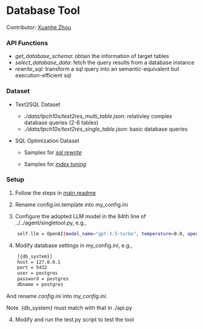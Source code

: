 # Database Tool

Contributor: [Xuanhe Zhou](https://github.com/zhouxh19)

### API Functions

- *get_database_schema*: obtain the information of target tables 
- *select_database_data*: fetch the query results from a database instance
- *rewrite_sql*: transform a sql query into an semantic-equivalent but execution-efficient sql

### Dataset

- Text2SQL Dataset

    - *./data/tpch10x/text2res_multi_table.json*: relativley complex database queries (2-6 tables)
    - *./data/tpch10x/text2res_single_table.json*: basic database queries

- SQL Optimization Dataset

    - Samples for *[sql rewrite](https://github.com/TsinghuaDatabaseGroup/lmdb/tree/main/query_rewrite/data)*

    - Samples for *[index tuning](https://github.com/TsinghuaDatabaseGroup/lmdb/tree/main/index_tuning/data)*

### Setup

1. Follow the steps in [main readme](https://github.com/OpenBMB/swarms.tools/blob/main/README.md)


2. Rename config.ini.template into my_config.ini

3. Configure the adopted LLM model in the 84th line of ../../agent/singletool.py, e.g., 

```bash
    self.llm = OpenAI(model_name="gpt-3.5-turbo", temperature=0.0, openai_api_key=key)
```

4. Modify database settings in my_config.ini, e.g.,

```bash
    [{db_system}]
    host = 127.0.0.1
    port = 5432
    user = postgres
    password = postgres
    dbname = postgres
```

And rename *config.ini* into *my_config.ini*.

Note. {db_system} must match with that in ./api.py

4. Modify and run the test.py script to test the tool
